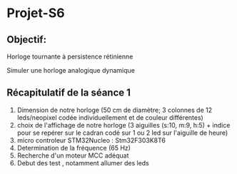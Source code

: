 # Projet-S6
## Objectif:

Horloge tournante à persistence rétinienne

Simuler une horloge analogique dynamique

## Récapitulatif de la séance 1
1. Dimension de notre horloge (50 cm de diamètre; 3 colonnes de 12 leds/neopixel codée individuellement et de couleur différentes)
2. choix de l'affichage de notre horloge (3 aiguilles (s:10, m:9, h:5) + indice pour se repérer sur le cadran codé sur 1 ou 2 led sur l'aiguille de heure)
3. micro controleur STM32Nucleo : Stm32F303K8T6
4. Determination de la fréquence (65 Hz)
5. Recherche d'un moteur MCC adéquat
6. Debut des test , notamment allumer des leds
